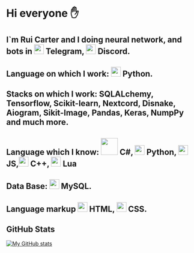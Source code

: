 # Hi everyone ✋

## I`m Rui Carter and I doing neural network, and bots in [<img src="https://cdn-icons-png.flaticon.com/512/87/87413.png" width="26">](Telegram) Telegram, [<img src="https://assets-global.website-files.com/6257adef93867e50d84d30e2/636e0a6a49cf127bf92de1e2_icon_clyde_blurple_RGB.png" width="26">](Discord) Discord. 

## Language on which I work: [<img src="https://cdn-icons-png.flaticon.com/512/2/2181.png" width="26">](Python) Python.

## Stacks on which I work: SQLALchemy, Tensorflow, Scikit-learn, Nextcord, Disnake, Aiogram, Sikit-Image, Pandas, Keras, NumpPy and much more.

## Language which I know: [<img src="https://upload.wikimedia.org/wikipedia/commons/4/4f/Csharp_Logo.png" width="45">](С#) C#, [<img src="https://cdn-icons-png.flaticon.com/512/2/2181.png" width="26">](Python) Python, [<img src="https://upload.wikimedia.org/wikipedia/commons/thumb/6/6a/JavaScript-logo.png/800px-JavaScript-logo.png" width="26">](JS) JS,[<img src="https://upload.wikimedia.org/wikipedia/commons/1/18/ISO_C%2B%2B_Logo.svg" width="26">](C++) C++, [<img src="https://upload.wikimedia.org/wikipedia/commons/thumb/c/cf/Lua-Logo.svg/1200px-Lua-Logo.svg.png" width="26">](Lua) Lua

## Data Base: [<img src="https://pngimg.com/uploads/mysql/mysql_PNG9.png" width="26">](MySQL) MySQL.

## Language markup [<img src="https://www.freepnglogos.com/uploads/html5-logo-png/html5-logo-file-html-logo-black-svg-wikimedia-commons-1.png" width="26">](html) HTML, [<img src="https://upload.wikimedia.org/wikipedia/commons/thumb/6/62/CSS3_logo.svg/800px-CSS3_logo.svg.png" width="26">](css) CSS.

## GitHub Stats

[![My GitHub stats](https://github-readme-stats.vercel.app/api?username=urlbug)](https://github.com/urlbug/github-readme-stats)
